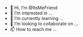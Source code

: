 - 👋 Hi, I’m @ItsMeFriend
- 👀 I’m interested in ...
- 🌱 I’m currently learning ...
- 💞️ I’m looking to collaborate on ...
- 📫 How to reach me ...

<!---
ItsMeFriend/ItsMeFriend is a ✨ special ✨ repository because its `README.md` (this file) appears on your GitHub profile.
You can click the Preview link to take a look at your changes.
--->
